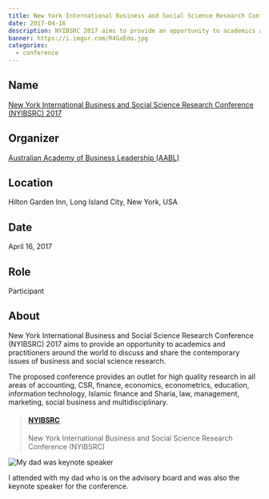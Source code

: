 ```yaml
---
title: New York International Business and Social Science Research Conference
date: 2017-04-16
description: NYIBSRC 2017 aims to provide an opportunity to academics and practitioners around the world to discuss and share the contemporary issues of business and social science research.
banner: https://i.imgur.com/R4GxEdo.jpg
categories:
  - conference
---
```


## Name

[New York International Business and Social Science Research Conference (NYIBSRC) 2017](//www.newyork-conference.com/public/)

## Organizer

[Australian Academy of Business Leadership (AABL)](//www.aabl.com.au/public/)

## Location

Hilton Garden Inn, Long Island City, New York, USA

## Date

April 16, 2017

## Role

Participant

## About

New York International Business and Social Science Research Conference (NYIBSRC) 2017 aims to provide an opportunity to academics and practitioners around the world to discuss and share the contemporary issues of business and social science research.

The proposed conference provides an outlet for high quality research in all areas of accounting, CSR, finance, economics, econometrics, education, information technology, Islamic finance and Sharia, law, management, marketing, social business and multidisciplinary.

<blockquote class="embedly-card"><h4><a href="http://www.newyork-conference.com/public/">NYIBSRC</a></h4><p>New York International Business and Social Science Research Conference (NYIBSRC)</p></blockquote>
<script async src="//cdn.embedly.com/widgets/platform.js" charset="UTF-8"></script>

![My dad was keynote speaker](https://i.imgur.com/ZBes1pY.jpg)

<p class="image-caption">I attended with my dad who is on the advisory board and was also the keynote speaker for the conference.</p>
